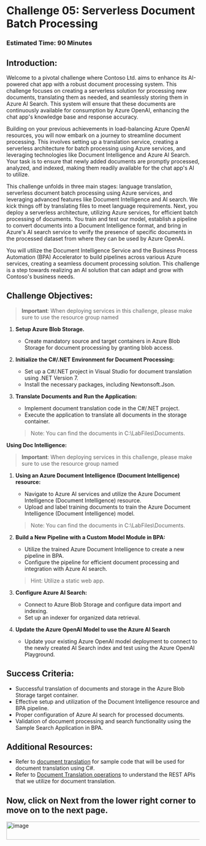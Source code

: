 # Challenge 05: Serverless Document Batch Processing 

### Estimated Time: 90 Minutes

## Introduction:

Welcome to a pivotal challenge where Contoso Ltd. aims to enhance its AI-powered chat app with a robust document processing system. This challenge focuses on creating a serverless solution for processing new documents, translating them as needed, and seamlessly storing them in Azure AI Search. This system will ensure that these documents are continuously available for consumption by Azure OpenAI, enhancing the chat app's knowledge base and response accuracy.

Building on your previous achievements in load-balancing Azure OpenAI resources, you will now embark on a journey to streamline document processing. This involves setting up a translation service, creating a serverless architecture for batch processing using Azure services, and leveraging technologies like Document Intelligence and Azure AI Search. Your task is to ensure that newly added documents are promptly processed, analyzed, and indexed, making them readily available for the chat app's AI to utilize.

This challenge unfolds in three main stages: language translation, serverless document batch processing using Azure services, and leveraging advanced features like Document Intelligence and AI search. We kick things off by translating files to meet language requirements. Next, you deploy a serverless architecture, utilizing Azure services, for efficient batch processing of documents. You train and test our model, establish a pipeline to convert documents into a Document Intelligence format, and bring in Azure's AI search service to verify the presence of specific documents in the processed dataset from where they can be used by Azure OpenAI. 

You will utilize the Document Intelligence Service and the Business Process Automation (BPA) Accelerator to build pipelines across various Azure services, creating a seamless document processing solution. This challenge is a step towards realizing an AI solution that can adapt and grow with Contoso's business needs.

## Challenge Objectives:

> **Important**: When deploying services in this challenge, please make sure to use the resource group named **<inject key="Resource Group Name"/>**

1. **Setup Azure Blob Storage.**
   - Create mandatory source and target containers in Azure Blob Storage for document processing by granting blob access.

2. **Initialize the C#/.NET Environment for Document Processing:**
   - Set up a C#/.NET project in Visual Studio for document translation using .NET Version 7.
   - Install the necessary packages, including Newtonsoft.Json.

3. **Translate Documents and Run the Application:**
   - Implement document translation code in the C#/.NET project.
   - Execute the application to translate all documents in the storage container.
   > Note: You can find the documents in C:\LabFiles\Documents.

   <validation step="6936c21b-ffd6-4778-904b-25346932940b" />

**Using Doc Intelligence:**
> **Important**: When deploying services in this challenge, please make sure to use the resource group named **<inject key="Resource Group Name"/>**

1. **Using an Azure Document Intelligence (Document Intelligence) resource:**
    - Navigate to Azure AI services and utilize the Azure Document Intelligence (Document Intelligence) resource.
    - Upload and label training documents to train the Azure Document Intelligence (Document Intelligence) model.
    > Note: You can find the documents in C:\LabFiles\Documents.

1. **Build a New Pipeline with a Custom Model Module in BPA:**
    - Utilize the trained Azure Document Intelligence  to create a new pipeline in BPA.
    - Configure the pipeline for efficient document processing and integration with Azure AI search.
    > Hint: Utilize a static web app.

1. **Configure Azure AI Search:**
    - Connect to Azure Blob Storage and configure data import and indexing.
    - Set up an indexer for organized data retrieval.

1. **Update the Azure OpenAI Model to use the Azure AI Search**
    - Update your existing Azure OpenAI model deployment to connect to the newly created AI Search index and test using the Azure OpenAI Playground.
      
## Success Criteria:

- Successful translation of documents and storage in the Azure Blob Storage target container.
- Effective setup and utilization of the Document Intelligence resource and BPA pipeline.
- Proper configuration of Azure AI search for processed documents.
- Validation of document processing and search functionality using the Sample Search Application in BPA.

## Additional Resources:

- Refer to [document translation](https://learn.microsoft.com/en-us/azure/ai-services/translator/document-translation/quickstarts/document-translation-rest-api?pivots=programming-language-csharp#code-sample) for sample code that will be used for document translation using C#.
- Refer to [Document Translation operations](https://learn.microsoft.com/en-us/azure/ai-services/translator/document-translation/reference/rest-api-guide) to understand the REST APIs that we utilize for document translation.

## Now, click on **Next** from the lower right corner to move on to the next page.

<img width="602" height="47" alt="image" src="https://github.com/user-attachments/assets/296e1b3c-017b-4fe7-a89c-d054ecf652bc" />
